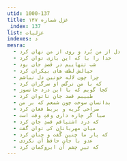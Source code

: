 ```yaml
---
utid: 1000-137
title: غزل شماره ۱۳۷
_index: 137
list: غزلیات
indexes: د
mesra:
  - دل از من بُرد و روی از من نهان کرد
  - خدا را با که این بازی توان کرد
  - شب تنهاییم در قصدِ جان بود
  - خیالش لطف های بیکران کرد
  - چرا چون لاله خونین دل نباشم
  - که با من نرگس او سرگران کرد
  - کجا گویم که با این درد جانسوز
  - طبیبم قصد جانِ ناتوان کرد
  - بدانسان سوخت چون شمعم که بر من
  - صراحی گریه و بربط فغان کرد
  - صبا گر چاره داری وقتِ وقت است
  - که درد اشتیاقم قصدِ جان کرد
  - میان مهربانان کی توان گفت
  - که یار ما چنین گُفت و چنان کرد
  - عدو با جانِ حافظ آن نکردی
  - که تیرِ چشم آن ابروکمان کرد
---
```

